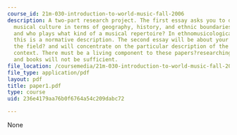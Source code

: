 ```yaml
---
course_id: 21m-030-introduction-to-world-music-fall-2006
description: A two-part research project. The first essay asks you to define a chosen
  musical culture in terms of geography, history, and ethnic boundaries. What, where,
  and who plays what kind of a musical repertoire? In ethnomusicological terminology,
  this is a normative description. The second essay will be about your excursion ?into
  the field? and will concentrate on the particular description of the music and its
  context. There must be a living component to these papers?researching just recordings
  and books will not be sufficient.
file_location: /coursemedia/21m-030-introduction-to-world-music-fall-2006/236e4179aa76b0f6764a54c209dabc72_paper1.pdf
file_type: application/pdf
layout: pdf
title: paper1.pdf
type: course
uid: 236e4179aa76b0f6764a54c209dabc72

---
```

None